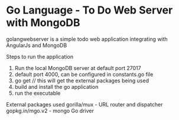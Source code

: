 Go Language - To Do Web Server with MongoDB
===

golangwebserver is a simple todo web application integrating with AngularJs and MongoDB


Steps to run the application
1. Run the local MongoDB server at default port 27017
2. default port 4000, can be configured in constants.go file
3. go get // this will get the external packages being used
4. build and install the go application
5. run the executable

External packages used
gorilla/mux - URL router and dispatcher
gopkg.in/mgo.v2 - mongo Go driver

